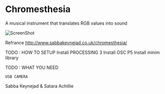 # Chromesthesia
A musical instrument that translates RGB values into sound

![ScreenShot](https://pbs.twimg.com/media/CPhwYBlXAAA1Nro.jpg)


Refrance http://www.sabbakeynejad.co.uk/chromesthesia/


TODO : HOW TO SETUP
	Install PROCESSING 3
	Install OSC P5
	Install minim library


TODO : WHAT YOU NEED
	
	USB CAMERA


Sabba Keynejad & Satara Achillie 